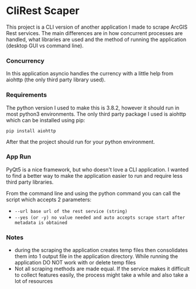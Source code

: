<h1>CliRest Scaper</h1>
This project is a CLI version of another application I made to scrape ArcGIS Rest services. The main differences are in
how concurrent processes are handled, what libraries are used and the method of running the application (desktop GUI vs
command line).

<h3>Concurrency</h3>
In this application asyncio handles the currency with a little help from aiohttp (the only third party library used).

<h3>Requirements</h3>
The python version I used to make this is 3.8.2, however it should run in most python3 environments. The only third
party package I used is aiohttp which can be installed using pip:

`pip install aiohttp`

After that the project should run for your python environment.

<h3>App Run</h3>
PyQt5 is a nice framework, but who doesn't love a CLI application. I wanted to find a better way to make the
application easier to run and require less third party libraries.

From the command line and using the python command you can call the script which accepts 2 parameters:

- `--url base url of the rest service (string)`
- `--yes (or -y) no value needed and auto accepts scrape start after metadata is obtained`

<h3>Notes</h3>

- during the scraping the application creates temp files then consolidates them into 1 output file in the application
  directory. While running the application DO NOT work with or delete temp files
- Not all scraping methods are made equal. If the service makes it difficult to collect features easily, the process
  might take a while and also take a lot of resources